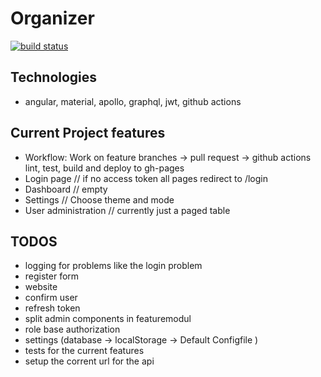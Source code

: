 # Organizer

[![build status](https://github.com/CodingForFunAndProfit/Organizer/workflows/Build%20and%20Deploy/badge.svg)](https://github.com/CodingForFunAndProfit/Organizer/actions)

## Technologies

-   angular, material, apollo, graphql, jwt, github actions

## Current Project features

-   Workflow: Work on feature branches -> pull request -> github actions lint, test, build and deploy to gh-pages
-   Login page // if no access token all pages redirect to /login
-   Dashboard // empty
-   Settings // Choose theme and mode
-   User administration // currently just a paged table

## TODOS

-   logging for problems like the login problem
-   register form
-   website
-   confirm user
-   refresh token
-   split admin components in featuremodul
-   role base authorization
-   settings (database -> localStorage -> Default Configfile )
-   tests for the current features
-   setup the corrent url for the api
